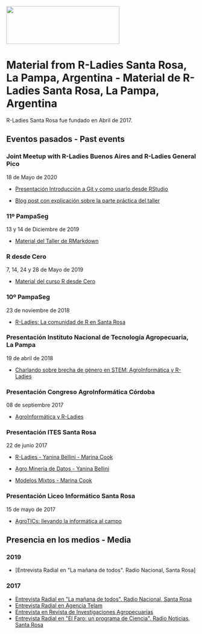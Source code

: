 <img src="https://github.com/rladies/starter-kit/blob/master/logo/R-LadiesGlobal_RBG_online_LogoWithText_Horizontal.png" width="300" height="100" />

# Material from R-Ladies Santa Rosa, La Pampa, Argentina - Material de R-Ladies Santa Rosa, La Pampa, Argentina

R-Ladies Santa Rosa fue fundado en Abril de 2017.

## Eventos pasados - Past events

### Joint Meetup with R-Ladies Buenos Aires and R-Ladies General Pico
18 de Mayo de 2020

* [Presentación Introducción a Git y como usarlo desde RStudio](https://github.com/rladies/meetup-presentations_santarosa/blob/master/Meetup%20Rladies%20-%20Git.pdf)

* [Blog post con explicación sobre la parte práctica del taller](https://yabellini.netlify.app/es/post/githubconr/)

### 11º PampaSeg 
13 y 14 de Diciembre de 2019

* [Material del Taller de RMarkdown](https://github.com/rladies/meetup-presentations_santarosa/blob/master/TallerRMarkdown/README.md)

### R desde Cero
7, 14, 24 y 28 de Mayo de 2019

* [Material del curso R desde Cero](https://github.com/rladies/meetup-presentations_santarosa/blob/master/RdesdeCero/README.md)

### 10º PampaSeg
23 de noviembre de 2018

* [R-Ladies: La comunidad de R en Santa Rosa](https://github.com/rladies/meetup-presentations_santarosa/blob/master/R-LadiesPampaSeg.pptx) 

### Presentación Instituto Nacional de Tecnología Agropecuaria, La Pampa
19 de abril de 2018

* [Charlando sobre brecha de género en STEM: AgroInformática y R-Ladies](https://github.com/rladies/meetup_presentation_santarosa/blob/master/RLadies_AgroInformatica_2018.pptx)

### Presentación Congreso AgroInformática Córdoba
08 de septiembre 2017

* [AgroInformática y R-Ladies](https://github.com/rladies/meetup_presentation_santarosa/blob/master/RLadies_AgroInformatica.pdf)

### Presentación ITES Santa Rosa
22 de junio 2017

* [R-Ladies - Yanina Bellini - Marina Cook](https://github.com/rladies/meetup_presentation_santarosa/blob/master/RLadies_ITES_Junio2017.pptx)
  
* [Agro Minería de Datos - Yanina Bellini](https://github.com/rladies/meetup_presentation_santarosa/blob/master/AgroMineriadeDatosITES.ppt)
 
* [Modelos Mixtos - Marina Cook](https://github.com/rladies/meetup_presentation_santarosa/blob/master/R-Ladies%20-%20Presentaci%C3%B3n%20modelos%20mixtos_ITES.pptx)
 

### Presentación Liceo Informático Santa Rosa
15 de mayo de 2017

* [AgroTICs: llevando la informática al campo](https://github.com/rladies/meetup-presentations_santarosa/blob/master/AgroTICS.ppt)



## Presencia en los medios - Media

### 2019
- [Entrevista Radial en "La mañana de todos". Radio Nacional, Santa Rosa]

### 2017

- [Entrevista Radial en "La mañana de todos". Radio Nacional, Santa Rosa](https://inta.gob.ar/audios/entrevista-a-lic-en-sistemas-de-informacion-yanina-bellini-investigadora-de-estacion-experimental-de-inta-anguil-agroinformatica-el-uso-de-la-ciencia-de-los-datos-aplicada-al-sector-agro-para)
- [Entrevista Radial en Agencia Telam](http://www.telam.com.ar/multimedia/audios/25448-inta--agroinformatica-una-herramienta-para-la-toma-de-decisiones/)
- [Entrevista en Revista de Investigaciones Agropecuarias](http://ria.inta.gob.ar/contenido/el-aporte-silencioso-la-agroinformatica)
- [Entrevista Radial en "El Faro: un programa de Ciencia". Radio Noticias, Santa Rosa](https://github.com/rladies/meetup_presentation_santarosa/blob/master/R-Ladies-Entrevista-ElFaro.mp3)

